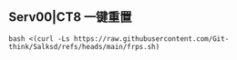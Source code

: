 ## Serv00|CT8 一键重置
```
bash <(curl -Ls https://raw.githubusercontent.com/Git-think/Salksd/refs/heads/main/frps.sh)
```
